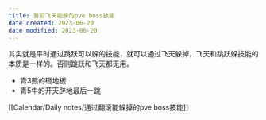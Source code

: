 ```yaml
---
title: 誓羽飞天能躲的pve boss技能
date created: 2023-06-20
date modified: 2023-06-20
---
```


其实就是平时通过跳跃可以躲的技能，就可以通过飞天躲掉，飞天和跳跃躲技能的本质是一样的。否则跳跃和飞天都无用。

- 青3熊的砸地板
- 青5牛的开天辟地最后一跳


[[Calendar/Daily notes/通过翻滚能躲掉的pve boss技能]]
